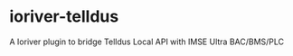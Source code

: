 ioriver-telldus
===============
A Ioriver plugin to bridge Telldus Local API with IMSE Ultra BAC/BMS/PLC
